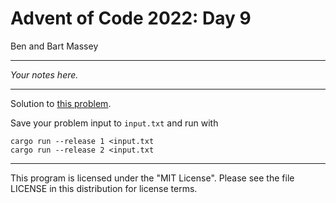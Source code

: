 # Advent of Code 2022: Day 9
Ben and Bart Massey

---

*Your notes here.*

---

Solution to [this problem](https://adventofcode.com/2022/day/9).

Save your problem input to `input.txt` and run with

    cargo run --release 1 <input.txt
    cargo run --release 2 <input.txt

---

This program is licensed under the "MIT License".
Please see the file LICENSE in this distribution
for license terms.
